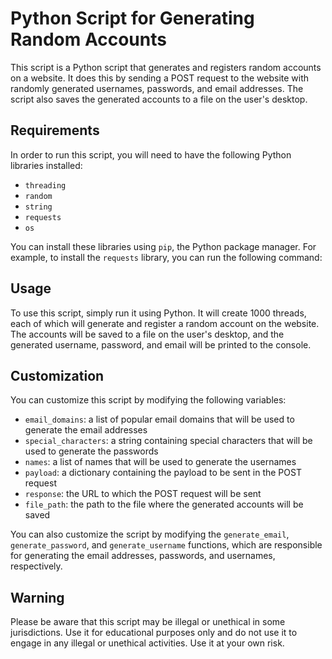 # Python Script for Generating Random Accounts

This script is a Python script that generates and registers random accounts on a website. It does this by sending a POST request to the website with randomly generated usernames, passwords, and email addresses. The script also saves the generated accounts to a file on the user's desktop.

## Requirements

In order to run this script, you will need to have the following Python libraries installed:

- `threading`
- `random`
- `string`
- `requests`
- `os`

You can install these libraries using `pip`, the Python package manager. For example, to install the `requests` library, you can run the following command:

## Usage

To use this script, simply run it using Python. It will create 1000 threads, each of which will generate and register a random account on the website. The accounts will be saved to a file on the user's desktop, and the generated username, password, and email will be printed to the console.

## Customization

You can customize this script by modifying the following variables:

- `email_domains`: a list of popular email domains that will be used to generate the email addresses
- `special_characters`: a string containing special characters that will be used to generate the passwords
- `names`: a list of names that will be used to generate the usernames
- `payload`: a dictionary containing the payload to be sent in the POST request
- `response`: the URL to which the POST request will be sent
- `file_path`: the path to the file where the generated accounts will be saved

You can also customize the script by modifying the `generate_email`, `generate_password`, and `generate_username` functions, which are responsible for generating the email addresses, passwords, and usernames, respectively.

## Warning
Please be aware that this script may be illegal or unethical in some jurisdictions. Use it for educational purposes only and do not use it to engage in any illegal or unethical activities. Use it at your own risk.

